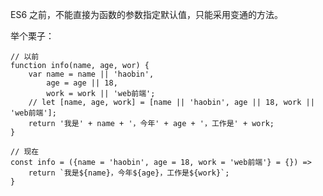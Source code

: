 ES6 之前，不能直接为函数的参数指定默认值，只能采用变通的方法。

举个栗子：

    // 以前
    function info(name, age, wor) {
        var name = name || 'haobin',
            age = age || 18,
            work = work || 'web前端';
        // let [name, age, work] = [name || 'haobin', age || 18, work || 'web前端'];
        return '我是' + name + '，今年' + age + '，工作是' + work;
    }

    // 现在
    const info = ({name = 'haobin', age = 18, work = 'web前端'} = {}) => 
        return `我是${name}，今年${age}，工作是${work}`;
    }



